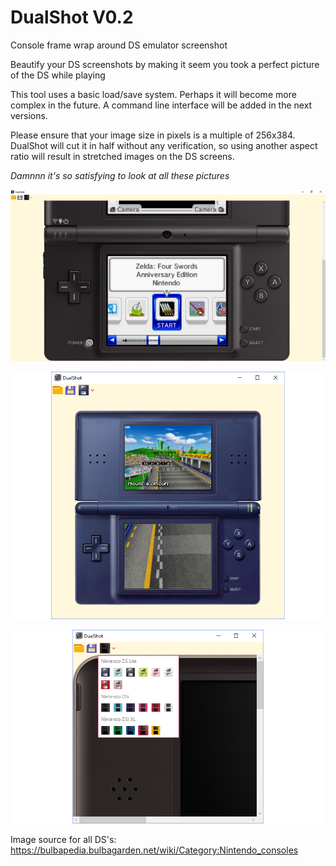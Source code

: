 # DualShot V0.2
Console frame wrap around DS emulator screenshot 

Beautify your DS screenshots by making it seem you took a perfect picture of the DS while playing

This tool uses a basic load/save system. Perhaps it will become more complex in the future. 
A command line interface will be added in the next versions.

Please ensure that your image size in pixels is a multiple of 256x384. DualShot will cut it in half without any verification,
so using another aspect ratio will result in stretched images on the DS screens. 

*Damnnn it's so satisfying to look at all these pictures*

![alt text](README_Resources/ss1.png "DSi Menu")

![alt text](README_Resources/ss2.png "Mario Kart")

![alt text](README_Resources/ss3.png "Consoles collection")

Image source for all DS's: https://bulbapedia.bulbagarden.net/wiki/Category:Nintendo_consoles

